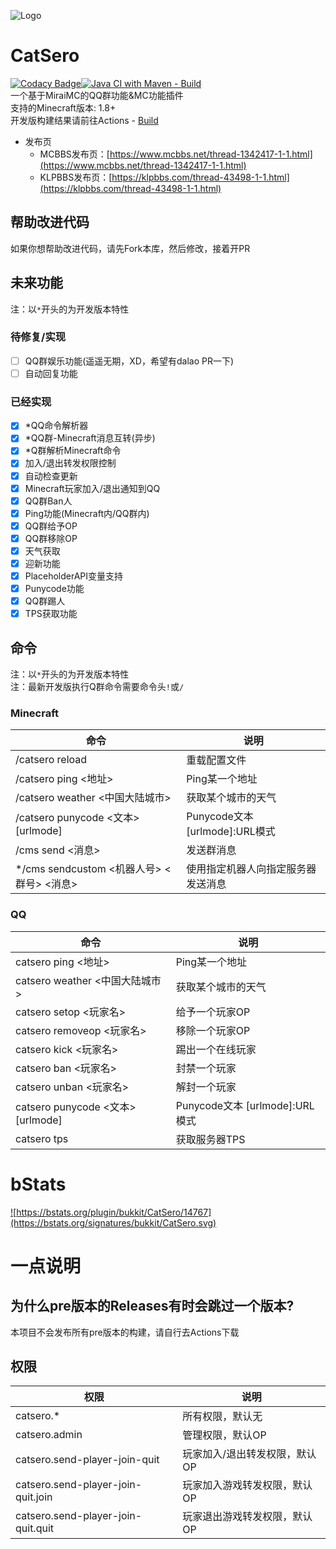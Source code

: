 ![Logo](https://repository-images.githubusercontent.com/460782323/9e8de950-9a9b-4063-b180-ac1e3c2c6a14)

# CatSero

[![Codacy Badge](https://app.codacy.com/project/badge/Grade/babcf1e300a44e3684e88840e2b2b803)](https://www.codacy.com/gh/XiaMoHuaHuo-CN/CatSero/dashboard?utm_source=github.com&amp;utm_medium=referral&amp;utm_content=XiaMoHuaHuo-CN/CatSero&amp;utm_campaign=Badge_Grade)[![Java CI with Maven - Build](https://github.com/XiaMoHuaHuo-CN/CatSero/actions/workflows/builder.yml/badge.svg?branch=main)](https://github.com/XiaMoHuaHuo-CN/CatSero/actions/workflows/builder.yml)  
一个基于MiraiMC的QQ群功能&MC功能插件  
支持的Minecraft版本: 1.8+  
开发版构建结果请前往Actions - [Build](https://github.com/XiaMoHuaHuo-CN/CatSero/actions/workflows/builder.yml)

- 发布页
    - MCBBS发布页：[https://www.mcbbs.net/thread-1342417-1-1.html](https://www.mcbbs.net/thread-1342417-1-1.html)
    - KLPBBS发布页：[https://klpbbs.com/thread-43498-1-1.html](https://klpbbs.com/thread-43498-1-1.html)

## 帮助改进代码

如果你想帮助改进代码，请先Fork本库，然后修改，接着开PR

## 未来功能

注：以`*`开头的为开发版本特性

### 待修复/实现

- [ ] QQ群娱乐功能(遥遥无期，XD，希望有dalao PR一下)
- [ ] 自动回复功能

### 已经实现

- [x] *QQ命令解析器
- [x] *QQ群-Minecraft消息互转(异步)
- [x] *Q群解析Minecraft命令
- [x] 加入/退出转发权限控制
- [x] 自动检查更新
- [x] Minecraft玩家加入/退出通知到QQ
- [x] QQ群Ban人
- [x] Ping功能(Minecraft内/QQ群内)
- [x] QQ群给予OP
- [x] QQ群移除OP
- [x] 天气获取
- [x] 迎新功能
- [x] PlaceholderAPI变量支持
- [x] Punycode功能
- [x] QQ群踢人
- [x] TPS获取功能

## 命令

注：以`*`开头的为开发版本特性  
注：最新开发版执行Q群命令需要命令头`!`或`/`

### Minecraft

| 命令                                 | 说明                           |
|------------------------------------|------------------------------|
| /catsero reload                    | 重载配置文件                       |
| /catsero ping <地址>                 | Ping某一个地址                    |
| /catsero weather <中国大陆城市>          | 获取某个城市的天气                    |
| /catsero punycode <文本> \[urlmode\] | Punycode文本 \[urlmode\]:URL模式 |
| /cms send <消息>                     | 发送群消息                        |
| */cms sendcustom <机器人号> <群号> <消息>  | 使用指定机器人向指定服务器发送消息            |

### QQ

| 命令                                | 说明                           |
|-----------------------------------|------------------------------|
| catsero ping <地址>                 | Ping某一个地址                    |
| catsero weather <中国大陆城市>          | 获取某个城市的天气                    |
| catsero setop <玩家名>               | 给予一个玩家OP                     |
| catsero removeop <玩家名>            | 移除一个玩家OP                     |
| catsero kick <玩家名>                | 踢出一个在线玩家                     |
| catsero ban <玩家名>                 | 封禁一个玩家                       |
| catsero unban <玩家名>               | 解封一个玩家                       |
| catsero punycode <文本> \[urlmode\] | Punycode文本 \[urlmode\]:URL模式 |
| catsero tps                       | 获取服务器TPS                     |

# bStats

<a href="https://bstats.org/plugin/bukkit/CatSero/14767">![https://bstats.org/plugin/bukkit/CatSero/14767](https://bstats.org/signatures/bukkit/CatSero.svg)</a>

# 一点说明

## 为什么pre版本的Releases有时会跳过一个版本?

本项目不会发布所有pre版本的构建，请自行去Actions下载

## 权限

| 权限                                 | 说明               |
|------------------------------------|------------------|
| catsero.*                          | 所有权限，默认无         |
| catsero.admin                      | 管理权限，默认OP        |
| catsero.send-player-join-quit      | 玩家加入/退出转发权限，默认OP |
| catsero.send-player-join-quit.join | 玩家加入游戏转发权限，默认OP  |
| catsero.send-player-join-quit.quit | 玩家退出游戏转发权限，默认OP  |
